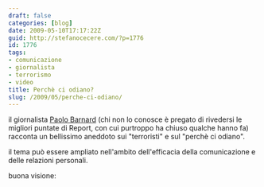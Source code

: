 ```yaml
---
draft: false
categories: [blog]
date: 2009-05-10T17:17:22Z
guid: http://stefanocecere.com/?p=1776
id: 1776
tags:
- comunicazione
- giornalista
- terrorismo
- video
title: Perchè ci odiano?
slug: /2009/05/perche-ci-odiano/
---
```


il giornalista [Paolo Barnard](http://www.paolobarnard.info) (chi non lo conosce è pregato di rivedersi le migliori puntate di Report, con cui purtroppo ha chiuso qualche hanno fa) racconta un bellissimo aneddoto sui "terroristi" e sul "perchè ci odiano".
  
il tema può essere ampliato nell'ambito dell'efficacia della comunicazione e delle relazioni personali.
  
buona visione: